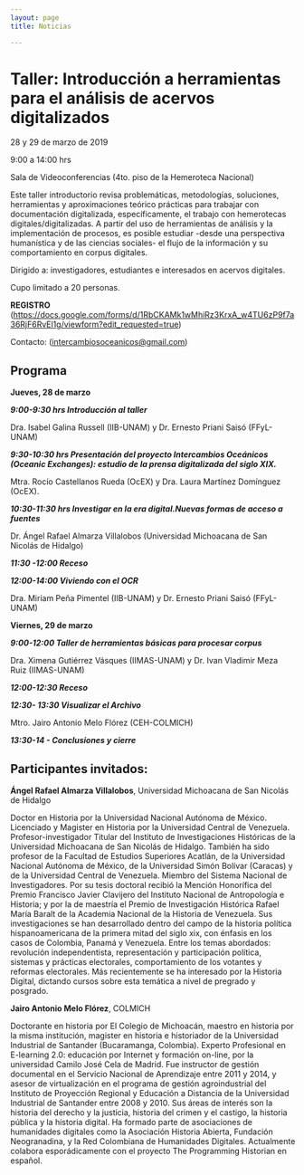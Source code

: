 ```yaml
---
layout: page
title: Noticias

---
```

# Taller: Introducción a herramientas para el análisis de acervos digitalizados


28 y 29 de marzo de 2019

9:00  a 14:00 hrs

Sala de Videoconferencias (4to. piso de la Hemeroteca Nacional)

Este taller introductorio revisa problemáticas, metodologías, soluciones, herramientas y aproximaciones teórico prácticas para trabajar con documentación digitalizada, específicamente, el trabajo con hemerotecas digitales/digitalizadas. A partir del uso de herramientas de análisis y la implementación de procesos, es posible estudiar -desde una perspectiva humanística y de las ciencias sociales- el flujo de la información y su comportamiento en corpus digitales.

Dirigido a: investigadores, estudiantes e interesados en acervos digitales.

Cupo limitado a 20 personas.

**REGISTRO** (<https://docs.google.com/forms/d/1RbCKAMk1wMhiRz3KrxA_w4TU6zP9f7a36RjF6RvEl1g/viewform?edit_requested=true>)

Contacto: (intercambiosoceanicos@gmail.com)

## Programa

**Jueves, 28 de marzo**

***9:00-9:30 hrs Introducción al taller***

Dra. Isabel Galina Russell (IIB-UNAM) y Dr. Ernesto Priani Saisó (FFyL-UNAM)  

***9:30-10:30 hrs Presentación del proyecto Intercambios Oceánicos (Oceanic Exchanges): estudio de la prensa digitalizada del siglo XIX.***

Mtra. Rocío Castellanos Rueda (OcEX) y Dra. Laura Martínez Domínguez (OcEX).

***10:30-11:30 hrs Investigar en la era digital.Nuevas formas de acceso a fuentes*** 

Dr. Ángel Rafael Almarza Villalobos (Universidad Michoacana de San Nicolás de Hidalgo)

***11:30 -12:00 Receso***

***12:00-14:00 Viviendo con el OCR***

Dra. Miriam Peña Pimentel (IIB-UNAM) y Dr. Ernesto Priani Saisó (FFyL-UNAM)

**Viernes, 29 de marzo**

***9:00-12:00 Taller de herramientas básicas para procesar corpus***

Dra. Ximena Gutiérrez Vásques  (IIMAS-UNAM) y Dr. Ivan Vladimir Meza Ruiz (IIMAS-UNAM)

***12:00-12:30 Receso***

***12:30- 13:30 Visualizar el Archivo***

Mtro. Jairo Antonio Melo Flórez (CEH-COLMICH)

***13:30-14 - Conclusiones y cierre***

## Participantes invitados:

**Ángel Rafael Almarza Villalobos**, Universidad Michoacana de San Nicolás de Hidalgo

Doctor en Historia por la Universidad Nacional Autónoma de México. Licenciado y Magister en Historia por la Universidad Central de Venezuela. Profesor-investigador Titular del Instituto de Investigaciones Históricas de la Universidad Michoacana de San Nicolás de Hidalgo. También ha sido profesor de la Facultad de Estudios Superiores Acatlán, de la Universidad Nacional Autónoma de México, de la Universidad Simón Bolívar (Caracas) y de la Universidad Central de Venezuela. Miembro del Sistema Nacional de Investigadores. Por su tesis doctoral recibió la Mención Honorífica del Premio Francisco Javier Clavijero del Instituto Nacional de Antropología e Historia; y por la de maestría el Premio de Investigación Histórica Rafael María Baralt de la Academia Nacional de la Historia de Venezuela. Sus investigaciones se han desarrollado dentro del campo de la historia política hispanoamericana de la primera mitad del siglo xix, con énfasis en los casos de Colombia, Panamá y Venezuela. Entre los temas abordados: revolución independentista, representación y participación política, sistemas y prácticas electorales, comportamiento de los votantes y reformas electorales. Más recientemente se ha interesado por la Historia Digital, dictando cursos sobre esta temática a nivel de pregrado y posgrado.

**Jairo Antonio Melo Flórez**, COLMICH

Doctorante en historia por El Colegio de Michoacán, maestro en historia por la misma institución, magister en historia e historiador de la Universidad Industrial de Santander (Bucaramanga, Colombia). Experto Profesional en E-learning 2.0: educación por Internet y formación on-line, por la universidad Camilo José Cela de Madrid. Fue instructor de gestión documental en el Servicio Nacional de Aprendizaje entre 2011 y 2014, y asesor de virtualización en el programa de gestión agroindustrial del Instituto de Proyección Regional y Educación a Distancia de la Universidad Industrial de Santander entre 2008 y 2010.
Sus áreas de interés son la historia del derecho y la justicia, historia del crimen y el castigo, la historia pública y la historia digital. Ha formado parte de asociaciones de humanidades digitales como la Asociación Historia Abierta, Fundación Neogranadina, y la Red Colombiana de Humanidades Digitales. Actualmente colabora esporádicamente con el proyecto The Programming Historian en español.
